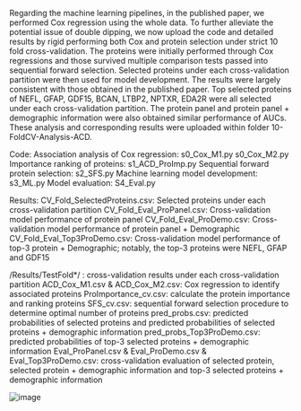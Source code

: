 Regarding the machine learning pipelines, in the published paper, we performed Cox regression using the whole data. To further alleviate the potential issue of double dipping, we now upload the code and detailed results by rigid performing both Cox and protein selection under strict 10 fold cross-validation. The proteins were initially performed through Cox regressions and those survived multiple comparison tests passed into sequential forward selection. Selected proteins under each cross-validation partition were then used for model development.
The results were largely consistent with those obtained in the published paper. Top selected proteins of NEFL, GFAP, GDF15, BCAN, LTBP2, NPTXR, EDA2R were all selected under each cross-validation partition. The protein panel and protein panel + demographic information were also obtained similar performance of AUCs.
These analysis and corresponding results were uploaded within folder 10-FoldCV-Analysis-ACD.

Code:
Association analysis of Cox regression:
s0_Cox_M1.py
s0_Cox_M2.py
Importance ranking  of proteins:
s1_ACD_ProImp.py
Sequential forward protein selection:
s2_SFS.py
Machine learning model development:
s3_ML.py
Model evaluation:
S4_Eval.py

Results:
CV_Fold_SelectedProteins.csv: Selected proteins under each cross-validation partition
CV_Fold_Eval_ProPanel.csv: Cross-validation model performance of protein panel
CV_Fold_Eval_ProDemo.csv: Cross-validation model performance of protein panel + Demographic
CV_Fold_Eval_Top3ProDemo.csv: Cross-validation model performance of top-3 protein + Demographic; notably, the top-3 proteins were NEFL, GFAP and GDF15

/Results/TestFold*/ : cross-validation results under each cross-validation partition
ACD_Cox_M1.csv & ACD_Cox_M2.csv: Cox regression to identify associated proteins
ProImportance_cv.csv: calculate the protein importance and ranking proteins
SFS_cv.csv: sequential forward selection procedure to determine optimal number of proteins
pred_probs.csv: predicted probabilities of selected proteins and predicted probabilities of selected proteins + demographic information
pred_probs_Top3ProDemo.csv: predicted probabilities of top-3 selected proteins + demographic information
Eval_ProPanel.csv & Eval_ProDemo.csv & Eval_Top3ProDemo.csv: cross-validation evaluation of selected protein, selected protein + demographic information and top-3 selected proteins + demographic information



![image](https://github.com/user-attachments/assets/217e12a3-9dfa-4cc0-bd99-25051a6023e4)
